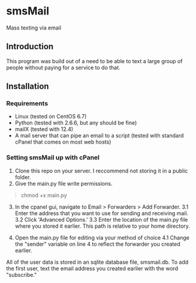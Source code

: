 # smsMail
Mass texting via email

## Introduction
This program was build out of a need to be able to text a large group of people without paying for a service to do that.

## Installation
### Requirements
* Linux (tested on CentOS 6.7)
* Python (tested with 2.6.6, but any should be fine)
* mailX (tested with 12.4)
* A mail server that can pipe an email to a script (tested with standard cPanel that comes on most web hosts)

### Setting smsMail up with cPanel
1. Clone this repo on your server.  I reccommend not storing it in a public folder.
2. Give the main.py file write permissions.

> chmod +x main.py

3. In the cpanel gui, navigate to Email > Forwarders > Add Forwarder.
3.1 Enter the address that you want to use for sending and receiving mail.
3.2 Click 'Advanced Options.'
3.3 Enter the location of the main.py file where you stored it earlier.  This path is relative to your home directory.

4. Open the main.py file for editing via your method of choice
4.1 Change the "sender" variable on line 4 to reflect the forwarder you created earlier.

All of the user data is stored in an sqlite database file, smsmail.db.  To add the first user, text the email address you created earlier with the word "subscribe."
